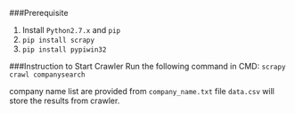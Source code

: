 ###Prerequisite
1. Install `Python2.7.x` and `pip`
2. `pip install scrapy`
3. `pip install pypiwin32`

###Instruction to Start Crawler
Run the following command in CMD:
`scrapy crawl companysearch`

company name list are provided from `company_name.txt` file `data.csv` will store the results from crawler.